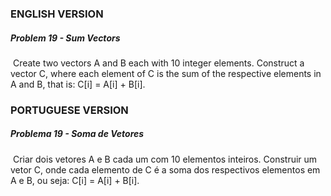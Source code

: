 ### ENGLISH VERSION

##### Problem 19 - Sum Vectors

​		Create two vectors A and B each with 10 integer elements. Construct a vector C, where each element of C is the sum of the respective elements in A and B, that is: C[i] = A[i] + B[i].





### PORTUGUESE VERSION

##### Problema 19 - Soma de Vetores

​		Criar dois vetores A e B cada um com 10 elementos inteiros. Construir um vetor C, onde cada elemento de C é a soma dos respectivos elementos em A e B, ou seja: C[i] = A[i] + B[i].
